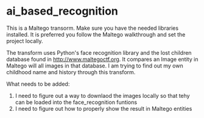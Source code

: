 # ai_based_recognition

This is a Maltego transorm. Make sure you have the needed libraries installed. It is preferred you follow the Maltego walkthrough and set the project locally. 

The transform uses Python's face recognition library and the lost children database found in http://www.maltegoctf.org. It compares an Image entity in Maltego will all images in that database. I am trying to find out my own childhood name and history through this transform.

What needs to be added:
1. I need to figure out a way to downlaod the images locally so that tehy can be loaded into the face_recognition funtions
2. I need to figure out how to properly show the result in Maltego entities
